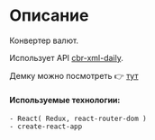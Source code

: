 
# Описание
Конвертер валют.

Использует API [cbr-xml-daily](https://www.cbr-xml-daily.ru/).


Демку можно посмотреть 👉 [тут](https://davidsulava.github.io/currency-converter/)

#### Используемые технологии:
```
- React( Redux, react-router-dom )
- create-react-app
```


